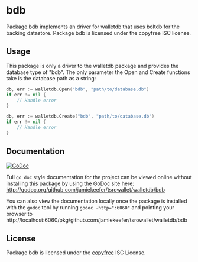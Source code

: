 bdb
===

Package bdb implements an driver for walletdb that uses boltdb for the backing
datastore.  Package bdb is licensed under the copyfree ISC license.

## Usage

This package is only a driver to the walletdb package and provides the database
type of "bdb".  The only parameter the Open and Create functions take is the
database path as a string:

```Go
db, err := walletdb.Open("bdb", "path/to/database.db")
if err != nil {
	// Handle error
}
```

```Go
db, err := walletdb.Create("bdb", "path/to/database.db")
if err != nil {
	// Handle error
}
```

## Documentation

[![GoDoc](https://godoc.org/github.com/jamiekeefer/tsrowallet/walletdb/bdb?status.png)](http://godoc.org/github.com/jamiekeefer/tsrowallet/walletdb/bdb)

Full `go doc` style documentation for the project can be viewed online without
installing this package by using the GoDoc site here:
http://godoc.org/github.com/jamiekeefer/tsrowallet/walletdb/bdb

You can also view the documentation locally once the package is installed with
the `godoc` tool by running `godoc -http=":6060"` and pointing your browser to
http://localhost:6060/pkg/github.com/jamiekeefer/tsrowallet/walletdb/bdb

## License

Package bdb is licensed under the [copyfree](http://copyfree.org) ISC
License.
